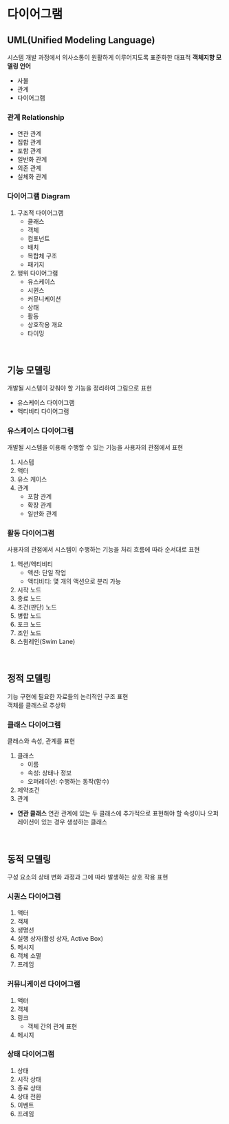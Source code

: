 # 다이어그램

## UML(Unified Modeling Language)
시스템 개발 과정에서 의사소통이 원활하게 이루어지도록 표준화한 대표적 **객체지향 모델링 언어**
- 사물
- 관계
- 다이어그램

### 관계 Relationship
- 연관 관계
- 집합 관계
- 포함 관계
- 일반화 관계
- 의존 관계
- 실체화 관계

### 다이어그램 Diagram
1. 구조적 다이어그램
    - 클래스
    - 객체
    - 컴포넌트
    - 배치
    - 복합체 구조
    - 패키지
1. 행위 다이어그램
    - 유스케이스
    - 시퀀스
    - 커뮤니케이션
    - 상태
    - 활동
    - 상호작용 개요
    - 타이밍

<br/>

## 기능 모델링
개발될 시스템이 갖춰야 할 기능을 정리하여 그림으로 표현
- 유스케이스 다이어그램
- 액티비티 다이어그램

### 유스케이스 다이어그램
개발될 시스템을 이용해 수행할 수 있는 기능을 사용자의 관점에서 표현
1. 시스템
1. 액터
1. 유스 케이스
1. 관계
    - 포함 관계
    - 확장 관계
    - 일반화 관계

### 활동 다이어그램
사용자의 관점에서 시스템이 수행하는 기능을 처리 흐름에 따라 순서대로 표현
1. 액션/액티비티
    - 액션: 단일 작업
    - 액티비티: 몇 개의 액션으로 분리 가능
1. 시작 노드
1. 종료 노드
1. 조건(판단) 노드
1. 병합 노드
1. 포크 노드
1. 조인 노드
1. 스윔레인(Swim Lane)

<br/>

## 정적 모델링
기능 구현에 필요한 자료들의 논리적인 구조 표현<br/>
객체를 클래스로 추상화

### 클래스 다이어그램
클래스와 속성, 관계를 표현
1. 클래스
    - 이름
    - 속성: 상태나 정보
    - 오퍼레이션: 수행하는 동작(함수)
1. 제약조건
1. 관계

- **연관 클래스**
연관 관계에 있는 두 클래스에 추가적으로 표현해야 할 속성이나 오퍼레이션이 있는 경우 생성하는 클래스

<br/>

## 동적 모델링
구성 요소의 상태 변화 과정과 그에 따라 발생하는 상호 작용 표현

### 시퀀스 다이어그램
1. 액터
1. 객체
1. 생명선
1. 실행 상자(활성 상자, Active Box)
1. 메시지
1. 객체 소멸
1. 프레임

### 커뮤니케이션 다이어그램
1. 액터
1. 객체
1. 링크
    - 객체 간의 관계 표현
1. 메시지

### 상태 다이어그램
1. 상태
1. 시작 상태
1. 종료 상태
1. 상태 전환
1. 이벤트
1. 프레임


